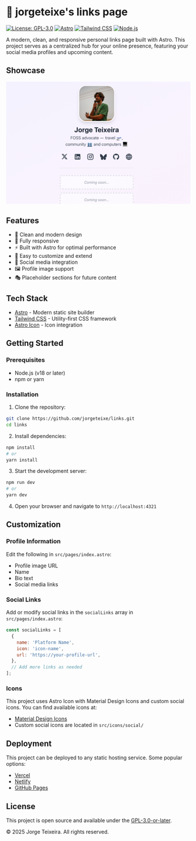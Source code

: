 # 🔗 jorgeteixe's links page

[![License: GPL-3.0](https://img.shields.io/badge/License-GPL--3.0-blue.svg)](https://www.gnu.org/licenses/gpl-3.0)
[![Astro](https://img.shields.io/badge/Astro-4.0.0-FF5D01?logo=astro&logoColor=white)](https://astro.build)
[![Tailwind CSS](https://img.shields.io/badge/Tailwind_CSS-3.4.1-38B2AC?logo=tailwind-css&logoColor=white)](https://tailwindcss.com)
[![Node.js](https://img.shields.io/badge/Node.js-18+-339933?logo=node.js&logoColor=white)](https://nodejs.org)

A modern, clean, and responsive personal links page built with Astro. This project serves as a centralized hub for your online presence, featuring your social media profiles and upcoming content.

## Showcase

![Links Demo](images/demo.png)

## Features

- 🎨 Clean and modern design
- 📱 Fully responsive
- ⚡ Built with Astro for optimal performance
- 🎯 Easy to customize and extend
- 🔗 Social media integration
- 🖼️ Profile image support
- 🎭 Placeholder sections for future content

## Tech Stack

- [Astro](https://astro.build) - Modern static site builder
- [Tailwind CSS](https://tailwindcss.com) - Utility-first CSS framework
- [Astro Icon](https://github.com/natemoo-re/astro-icon) - Icon integration

## Getting Started

### Prerequisites

- Node.js (v18 or later)
- npm or yarn

### Installation

1. Clone the repository:
```bash
git clone https://github.com/jorgeteixe/links.git
cd links
```

2. Install dependencies:
```bash
npm install
# or
yarn install
```

3. Start the development server:
```bash
npm run dev
# or
yarn dev
```

4. Open your browser and navigate to `http://localhost:4321`

## Customization

### Profile Information

Edit the following in `src/pages/index.astro`:
- Profile image URL
- Name
- Bio text
- Social media links

### Social Links

Add or modify social links in the `socialLinks` array in `src/pages/index.astro`:

```javascript
const socialLinks = [
  {
    name: 'Platform Name',
    icon: 'icon-name',
    url: 'https://your-profile-url',
  },
  // Add more links as needed
];
```

### Icons

This project uses Astro Icon with Material Design Icons and custom social icons. You can find available icons at:
- [Material Design Icons](https://pictogrammers.com/library/mdi/)
- Custom social icons are located in `src/icons/social/`

## Deployment

This project can be deployed to any static hosting service. Some popular options:

- [Vercel](https://vercel.com)
- [Netlify](https://netlify.com)
- [GitHub Pages](https://pages.github.com)

## License

This project is open source and available under the [GPL-3.0-or-later](LICENSE).

© 2025 Jorge Teixeira. All rights reserved.